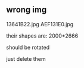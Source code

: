 ## wrong img

13641B22.jpg
AEF131E0.jpg

their shapes are: 2000*2666

should be rotated

just delete them



